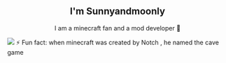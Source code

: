 
<h2 align="center">I'm <b>Sunnyandmoonly</b></h2>
<p align="center">
I am a minecraft fan and a mod developer 🧩
</p>
<img src="https://github-readme-stats.vercel.app/api/top-langs/?username=Sunnyandmoonly&hide_progress=true&theme=dark"/>  
⚡ Fun fact: when minecraft was created by Notch , he named the cave game
<!--
**programmeurmedhedi3/programmeurmedhedi3** is a ✨ _special_ ✨ repository because its `README.md` (this file) appears on your GitHub profile.

Here are some ideas to get you started:

- 🔭 I’m currently working on ...
- 🌱 I’m currently learning ...
- 👯 I’m looking to collaborate on ...
- 🤔 I’m looking for help with ...
- 💬 Ask me about ...
- 📫 How to reach me: ...
- 😄 Pronouns: ...
- ⚡ Fun fact: ...
-->

